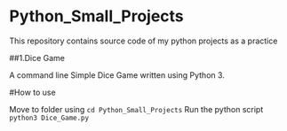 # Python_Small_Projects
This repository contains source code of my python projects as a practice

##1.Dice Game

A command line Simple Dice Game written using Python 3.

#How to use
 
 Move to folder using 
 ```cd Python_Small_Projects```
 Run the python script
 ```python3 Dice_Game.py```
 
 



